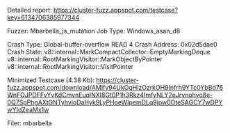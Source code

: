 Detailed report: https://cluster-fuzz.appspot.com/testcase?key=6134706385977344

Fuzzer: Mbarbella_js_mutation
Job Type: Windows_asan_d8

Crash Type: Global-buffer-overflow READ 4
Crash Address: 0x02d5dae0
Crash State:
  v8::internal::MarkCompactCollector::EmptyMarkingDeque
  v8::internal::RootMarkingVisitor::MarkObjectByPointer
  v8::internal::RootMarkingVisitor::VisitPointer
  

Minimized Testcase (4.38 Kb): https://cluster-fuzz.appspot.com/download/AMIfv94UkOgHlzOzrkOH9Infrh9YTc0YbBd76WnFOJPDFFvYvKdCmvnEuqlNXI8Gt0P1h3Rkz4ImfyNLY2eJrvnohyo8e-0Q7SpPhgAXtGNTyhviqDaHyk9LyPHoeWIpemDLq9jpw0OteSAGCY7wDPYwYIdZeaMx1w

Filer: mbarbella